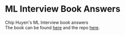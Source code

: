 # ML Interview Book Answers
Chip Huyen's ML Interview book answers  
The book can be found [here](https://huyenchip.com/ml-interviews-book) and the repo [here](https://github.com/chiphuyen/ml-interviews-book/tree/master/contents).
